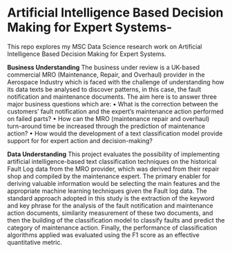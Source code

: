 # Artificial Intelligence Based Decision Making for Expert Systems-
This repo explores my MSC Data Science research work on Artificial Intelligence Based Decision Making for Expert Systems. 

**Business Understanding**
The business under review is a UK-based commercial MRO (Maintenance, Repair, and Overhaul) provider in the Aerospace Industry which is faced with the challenge of understanding how its data texts be analysed to discover patterns, in this case, the fault notification and maintenance documents. The aim here is to answer three major business questions which are:
•	What is the correction between the customers’ fault notification and the expert’s maintenance action performed on failed parts?
•	How can the MRO (maintenance repair and overhaul) turn-around time be increased through the prediction of maintenance action?
•	How would the development of a text classification model provide support for for expert action and decision-making?

**Data Understanding** 
This project evaluates the possibility of implementing artificial intelligence-based text classification techniques on the historical Fault Log data from the MRO provider, which was derived from their repair shop and compiled by the maintenance expert. The primary enabler for deriving valuable information would be selecting the main features and the appropriate machine learning techniques given the Fault log data. The standard approach adopted in this study is the extraction of the keyword and key phrase for the analysis of the fault notification and maintenance action documents, similarity measurement of these two documents, and then the building of the classification model to classify faults and predict the category of maintenance action. Finally, the performance of classification algorithms applied was evaluated using the F1 score as an effective quantitative metric.
